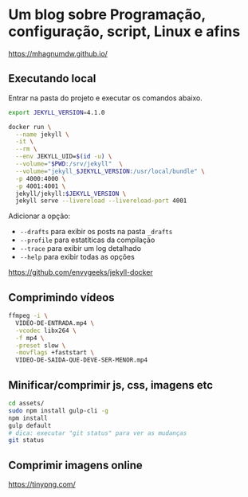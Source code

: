 # Um blog sobre Programação, configuração, script, Linux e afins

<https://mhagnumdw.github.io/>

## Executando local

Entrar na pasta do projeto e executar os comandos abaixo.

```bash
export JEKYLL_VERSION=4.1.0

docker run \
  --name jekyll \
  -it \
  --rm \
  --env JEKYLL_UID=$(id -u) \
  --volume="$PWD:/srv/jekyll"  \
  --volume="jekyll_$JEKYLL_VERSION:/usr/local/bundle" \
  -p 4000:4000 \
  -p 4001:4001 \
  jekyll/jekyll:$JEKYLL_VERSION \
  jekyll serve --livereload --livereload-port 4001
```

Adicionar a opção:

- `--drafts` para exibir os posts na pasta `_drafts`
- `--profile` para estatíticas da compilação
- `--trace` para exibir um log detalhado
- `--help` para exibir todas as opções

<https://github.com/envygeeks/jekyll-docker>

## Comprimindo vídeos

```bash
ffmpeg -i \
  VIDEO-DE-ENTRADA.mp4 \
  -vcodec libx264 \
  -f mp4 \
  -preset slow \
  -movflags +faststart \
  VIDEO-DE-SAIDA-QUE-DEVE-SER-MENOR.mp4
```

## Minificar/comprimir js, css, imagens etc

```bash
cd assets/
sudo npm install gulp-cli -g
npm install
gulp default
# dica: executar "git status" para ver as mudanças
git status
```

## Comprimir imagens online

<https://tinypng.com/>
